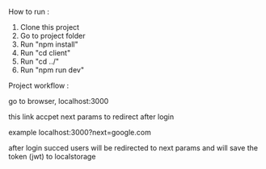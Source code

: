 How to run :

1. Clone this project
2. Go to project folder
3. Run "npm install"
4. Run "cd client"
5. Run "cd ../"
6. Run "npm run dev"


Project workflow :

go to browser, localhost:3000

this link accpet next params to redirect after login

example localhost:3000?next=google.com

after login succed users will be redirected to next params
and will save the token (jwt) to localstorage
